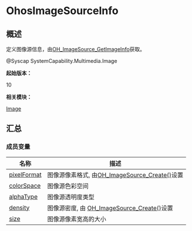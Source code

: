 # OhosImageSourceInfo


## 概述

定义图像源信息，由[OH_ImageSource_GetImageInfo](image.md#oh_imagesource_getimageinfo)获取。

\@Syscap SystemCapability.Multimedia.Image

**起始版本：**

10

**相关模块：**

[Image](image.md)


## 汇总


### 成员变量

| 名称 | 描述 | 
| -------- | -------- |
| [pixelFormat](image.md#pixelformat-33) | 图像源像素格式, 由[OH_ImageSource_Create()](image.md#oh_imagesource_create)设置 | 
| [colorSpace](image.md#colorspace) | 图像源色彩空间 | 
| [alphaType](image.md#alphatype) | 图像源透明度类型 | 
| [density](image.md#density-22) | 图像源密度, 由 [OH_ImageSource_Create()](image.md#oh_imagesource_create)设置 | 
| [size](image.md#size-37) | 图像源像素宽高的大小 | 
